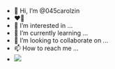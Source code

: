- 👋 Hi, I’m @045carolzin
- ❤️‍🔥 
- 👀 I’m interested in ...
- 🌱 I’m currently learning ...
- 💞️ I’m looking to collaborate on ...
- 📫 How to reach me ...
- ![](https://media.tenor.com/yVSBWPezE9YAAAAC/time-out-audrey-esparza.gif)


